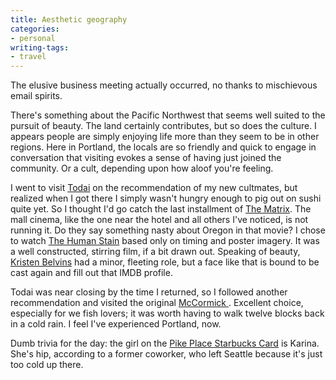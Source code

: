 ```yaml
---
title: Aesthetic geography
categories:
- personal
writing-tags:
- travel
---
```


The elusive business meeting actually occurred, no thanks to mischievous email spirits.

There's something about the Pacific Northwest that seems well suited to the pursuit of beauty.  The land certainly contributes, but so does the culture.  I appears people are simply enjoying life more than they seem to be in other regions.  Here in Portland, the locals are so friendly and quick to engage in conversation that visiting evokes a sense of having just joined the community.  Or a cult, depending upon how aloof you're feeling.

I went to visit [Todai][1] on the recommendation of my new cultmates, but realized when I got there I simply wasn't hungry enough to pig out on sushi quite yet.  So I thought I'd go catch the last installment of [The
Matrix][2].  The mall cinema, like the one near the hotel and all others I've noticed, is not running it.  Do they say something nasty about Oregon in that movie?  I chose to watch [The Human Stain][3] based only on timing and poster imagery.  It was a well constructed, stirring film, if a bit drawn out.  Speaking of beauty, [Kristen Belvins][4] had a minor, fleeting role, but a face like that is bound to be cast again and fill out that IMDB profile.

   [1]: http://www.todai.com/Locations/oregon.htm
   [2]: http://whatisthematrix.warnerbros.com/
   [3]: http://www.imdb.com/title/tt0308383/
   [4]: http://www.imdb.com/name/nm1470268/

Todai was near closing by the time I returned, so I followed another recommendation and visited the original [McCormick ][5].  Excellent choice, especially for we fish lovers; it was worth having to walk twelve blocks back in a cold rain.  I feel I've experienced Portland, now.

   [5]: http://www.mccormickandschmicks.com/main.cfm?action=location&element=initial&locID=3

Dumb trivia for the day: the girl on the [Pike Place Starbucks Card][6] is Karina.  She's hip, according to a former coworker, who left Seattle because it's just too cold up there.

   [6]: http://www.starbucks.com/images/card_PIKE.gif
